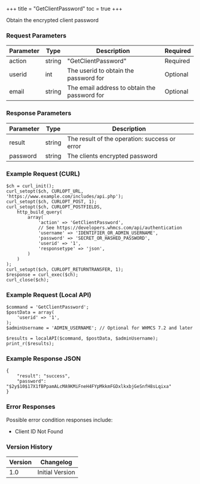 +++
title = "GetClientPassword"
toc = true
+++

Obtain the encrypted client password

### Request Parameters

| Parameter | Type | Description | Required |
| --------- | ---- | ----------- | -------- |
| action | string | "GetClientPassword" | Required |
| userid | int | The userid to obtain the password for | Optional |
| email | string | The email address to obtain the password for | Optional |

### Response Parameters

| Parameter | Type | Description |
| --------- | ---- | ----------- |
| result | string | The result of the operation: success or error |
| password | string | The clients encrypted password |


### Example Request (CURL)

```
$ch = curl_init();
curl_setopt($ch, CURLOPT_URL, 'https://www.example.com/includes/api.php');
curl_setopt($ch, CURLOPT_POST, 1);
curl_setopt($ch, CURLOPT_POSTFIELDS,
    http_build_query(
        array(
            'action' => 'GetClientPassword',
            // See https://developers.whmcs.com/api/authentication
            'username' => 'IDENTIFIER_OR_ADMIN_USERNAME',
            'password' => 'SECRET_OR_HASHED_PASSWORD',
            'userid' => '1',
            'responsetype' => 'json',
        )
    )
);
curl_setopt($ch, CURLOPT_RETURNTRANSFER, 1);
$response = curl_exec($ch);
curl_close($ch);
```


### Example Request (Local API)

```
$command = 'GetClientPassword';
$postData = array(
    'userid' => '1',
);
$adminUsername = 'ADMIN_USERNAME'; // Optional for WHMCS 7.2 and later

$results = localAPI($command, $postData, $adminUsername);
print_r($results);
```


### Example Response JSON

```
{
    "result": "success",
    "password": "$2y$10$17X1fBPpamALcMA9KMiFneH4FYpMkkmFGDxlkxbjGeSnfH8sLqixa"
}
```


### Error Responses

Possible error condition responses include:

* Client ID Not Found


### Version History

| Version | Changelog |
| ------- | --------- |
| 1.0 | Initial Version |

